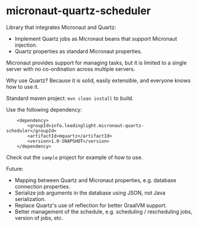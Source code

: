 # micronaut-quartz-scheduler

Library that integrates Micronaut and Quartz:
* Implement Quartz jobs as Micronaut beans that support Micronaut injection.
* Quartz properties as standard Micronaut properties.

Micronaut provides support for managing tasks, but it is limited to a single server with no 
co-ordination across multiple servers.

Why use Quartz? Because it is solid, easily extensible, and everyone knows how to use it.

Standard maven project: `mvn clean install` to build.

Use the following dependency:

        <dependency>
            <groupId>info.leadinglight.micronaut-quartz-scheduler</groupId>
            <artifactId>mquartz</artifactId>
            <version>1.0-SNAPSHOT</version>
        </dependency>

Check out the `sample` project for example of how to use.

Future:
* Mapping between Quartz and Micronaut properties, e.g. database connection properties.
* Serialize job arguments in the database using JSON, not Java serialization.
* Replace Quartz's use of reflection for better GraalVM support.
* Better management of the schedule, e.g. scheduling / rescheduling jobs, version of jobs, etc.
